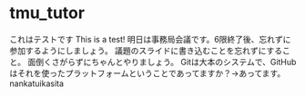 # tmu_tutor
これはテストです
This is a test!
明日は事務局会議です。6限終了後、忘れずに参加するようにしましょう。
議題のスライドに書き込むことを忘れずにすること。
面倒くさがらずにちゃんとやりましょう。
Gitは大本のシステムで、GitHubはそれを使ったプラットフォームということであってますか？→あってます。
nankatuikasita 
